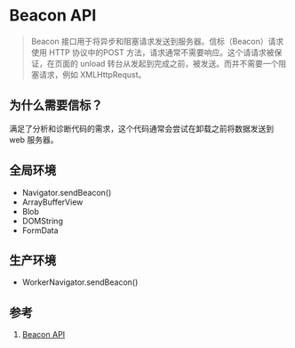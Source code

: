 # Beacon API

>Beacon 接口用于将异步和阻塞请求发送到服务器。信标（Beacon）请求使用 HTTP 协议中的POST 方法，请求通常不需要响应。这个请请求被保证，在页面的 unload 转台从发起到完成之前，被发送。而并不需要一个阻塞请求，例如 XMLHttpRequst。

## 为什么需要信标？

满足了分析和诊断代码的需求，这个代码通常会尝试在卸载之前将数据发送到 web 服务器。

## 全局环境


- Navigator.sendBeacon()
- ArrayBufferView
- Blob
- DOMString
- FormData

## 生产环境

- WorkerNavigator.sendBeacon()

## 参考

1. [Beacon API](https://developer.mozilla.org/zh-CN/docs/Web/API/Beacon_API)

